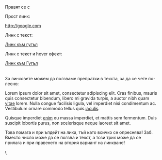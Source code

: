 Правят се с []()

Прост линк:

 <http://google.com>

 Линк с текст:
 
[Линк към гугъл](http://google.com)

 Линк с текст и hover ефект:
 
[Линк към Гугъл](http://google.com "Това е линк към Гугъл")
\
\
\
За линковете можем да ползваме препратки в текста, за да се чете по-лесно:

Lorem ipsum dolor sit amet, consectetur adipiscing elit. Cras finibus, mauris quis consectetur bibendum, libero mi gravida turpis, a auctor nibh quam [vitae][1] lorem. Nulla congue facilisis ligula, vel imperdiet nisi condimentum ac. Vestibulum ornare commodo tellus quis [iaculis][text]. 

Quisque imperdiet [enim][1] eu massa imperdiet, et mattis sem fermentum. Duis suscipit lobortis purus, non scelerisque neque laoreet sit amet. 

[1]: http://google.com
[text]: http://google.com

Това помага и при ъпдейт на лика, тъй като всичко се опреснява! Заб. Вместо число може да се ползва и текст, а този трик може да се прилага и при правенето на втория вариант на линкване!
\
\
\